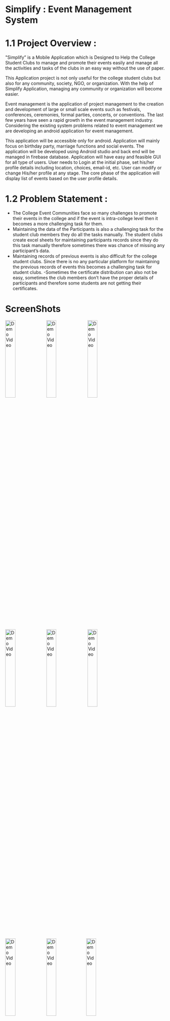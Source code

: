 # Simplify : Event Management System

# 1.1 Project Overview :

"Simplify” is a Mobile Application which is Designed to Help the College Student
Clubs to manage and promote their events easily and manage all the activities and tasks
of the clubs in an easy way without the use of paper.

This Application project is not only useful for the college student clubs but also for any
community, society, NGO, or organization. With the help of Simplify Application,
managing any community or organization will become easier.

Event management is the application of project management to the creation and
development of large or small scale events such as festivals, conferences, ceremonies,
formal parties, concerts, or conventions. The last few years have seen a rapid growth in
the event management industry. Considering the existing system problems related to
event management we are developing an android application for event management. 

This application will be accessible only for android. Application will mainly focus on birthday
party, marriage functions and social events. The application will be developed using
Android studio and back end will be managed in firebase database. Application will have
easy and feasible GUI for all type of users. User needs to Login at the initial phase, set
his/her profile details including location, choices, email-id, etc. User can modify or
change His/her profile at any stage. The core phase of the application will display list of
events based on the user profile details.

# 1.2 Problem Statement :

- The College Event Communities face so many challenges to promote their events in the
college and if the event is intra-college level then it becomes a more challenging
task for them.
- Maintaining the data of the Participants is also a challenging task for the student
club members they do all the tasks manually. The student clubs create excel sheets
for maintaining participants records since they do this task manually therefore
sometimes there was chance of missing any participant’s data.
- Maintaining records of previous events is also difficult for the college student
clubs. Since there is no any particular platform for maintaining the previous
records of events this becomes a challenging task for student clubs.
-Sometimes the certificate distribution can also not be easy, sometimes the club
members don’t have the proper details of participants and therefore some students
are not getting their certificates.

# ScreenShots
<img width="25%" src="https://github.com/shamsulhusainansari/Simplify-Event-Management-System/blob/main/Screenshots/1.png" alt="Demo Video"/> <img width="25%" src="https://github.com/shamsulhusainansari/Simplify-Event-Management-System/blob/main/Screenshots/2.png" alt="Demo Video"/> <img width="25%" src="https://github.com/shamsulhusainansari/Simplify-Event-Management-System/blob/main/Screenshots/3.png" alt="Demo Video"/> <img width="25%" src="https://github.com/shamsulhusainansari/Simplify-Event-Management-System/blob/main/Screenshots/4.png" alt="Demo Video"/> <img width="25%" src="https://github.com/shamsulhusainansari/Simplify-Event-Management-System/blob/main/Screenshots/5.png" alt="Demo Video"/> <img width="25%" src="https://github.com/shamsulhusainansari/Simplify-Event-Management-System/blob/main/Screenshots/6.png" alt="Demo Video"/> <img width="25%" src="https://github.com/shamsulhusainansari/Simplify-Event-Management-System/blob/main/Screenshots/7.png" alt="Demo Video"/> <img width="25%" src="https://github.com/shamsulhusainansari/Simplify-Event-Management-System/blob/main/Screenshots/8.png" alt="Demo Video"/><img width="25%" src="https://github.com/shamsulhusainansari/Simplify-Event-Management-System/blob/main/Screenshots/9.png" alt="Demo Video"/><img width="25%" src="https://github.com/shamsulhusainansari/Simplify-Event-Management-System/blob/main/Screenshots/10.png" alt="Demo Video"/><img width="25%" src="https://github.com/shamsulhusainansari/Simplify-Event-Management-System/blob/main/Screenshots/11.png" alt="Demo Video"/><img width="25%" src="https://github.com/shamsulhusainansari/Simplify-Event-Management-System/blob/main/Screenshots/12.png" alt="Demo Video"/><img width="25%" src="https://github.com/shamsulhusainansari/Simplify-Event-Management-System/blob/main/Screenshots/13.png" alt="Demo Video"/><img width="25%" src="https://github.com/shamsulhusainansari/Simplify-Event-Management-System/blob/main/Screenshots/14.png" alt="Demo Video"/><img width="25%" src="https://github.com/shamsulhusainansari/Simplify-Event-Management-System/blob/main/Screenshots/15.png" alt="Demo Video"/><img width="25%" src="https://github.com/shamsulhusainansari/Simplify-Event-Management-System/blob/main/Screenshots/16.png" alt="Demo Video"/>

# Currently available on the Play store.
 
 <a href='https://play.google.com/store/apps/details?id=com.knoxtech.simplify&pcampaignid=pcampaignidMKT-Other-global-all-co-prtnr-py-PartBadge-Mar2515-1'><img alt='Get it on Google Play' src='https://play.google.com/intl/en_us/badges/static/images/badges/en_badge_web_generic.png' width="240" height="90"/></a>

<a href="https://youtu.be/lt_Xe5WuneY" title="Preview">
  <p align="left">
    <img width="25%" src="https://github.com/shamsulhusainansari/Simplify-Event-Management-System/blob/main/Screenshots/button.png" alt="Preview"/>
  </p>
</a>
